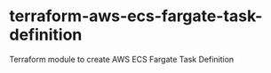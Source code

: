 # terraform-aws-ecs-fargate-task-definition
Terraform module to create AWS ECS Fargate Task Definition
